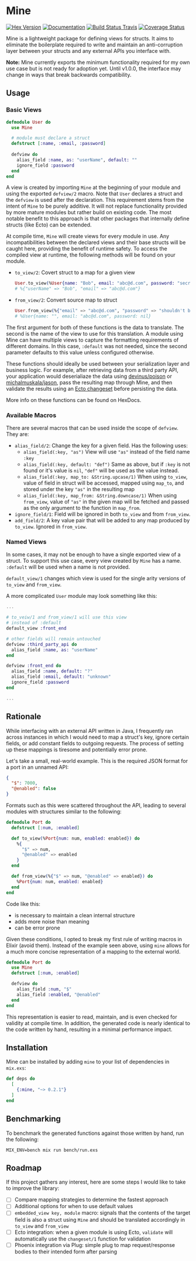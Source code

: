 # Mine

[![Hex Version](https://img.shields.io/hexpm/v/mine.svg)](https://hex.pm/packages/mine) 
[![Documentation](https://img.shields.io/badge/docs-hexpm-blue.svg)](https://hexdocs.pm/mine/) 
[![Build Status Travis](https://travis-ci.com/sgilson/mine.svg?branch=master)](https://travis-ci.com/sgilson/mine) 
[![Coverage Status](https://coveralls.io/repos/github/sgilson/mine/badge.svg?branch=master)](https://coveralls.io/github/sgilson/mine?branch=master)

Mine is a lightweight package for defining views for structs. It
aims to eliminate the boilerplate required to write and maintain an 
anti-corruption layer between your structs and any external APIs you
interface with.

**Note:** Mine currently exports the minimum functionality required for my own use case 
but is not ready for adoption yet. Until v1.0.0, the interface may change in ways that break 
backwards compatibility.

## Usage

### Basic Views

```elixir
defmodule User do
  use Mine

  # module must declare a struct
  defstruct [:name, :email, :password]
  
  defview do
    alias_field :name, as: "userName", default: ""
    ignore_field :password
  end
end
```

A view is created by importing `Mine` at the beginning of your module and using
the exported `defview/2` macro. Note that `User` declares a struct and the `defview`
is used after the declaration. This requirement stems from the intent of `Mine`
to be purely additive. It will not replace functionality provided by more mature
modules but rather build on existing code. The most notable benefit to this approach
is that other packages that internally define structs (like Ecto) can be extended.

At compile time, `Mine` will create views for every module in use. Any
incompatibilities between the declared views and their base structs will be caught here,
providing the benefit of runtime safety. To access the compiled view at runtime,
the following methods will be found on your module.

- `to_view/2`: Covert struct to a map for a given view
   ```elixir
   User.to_view(%User{name: "Bob", email: "abc@d.com", password: "secret"}, :default)
   # %{"userName" => "Bob", "email" => "abc@d.com"}
   ```
- `from_view/2`: Convert source map to struct
  ```elixir
  User.from_view(%{"email" => "abc@d.com", "password" => "shouldn't be here"}, :default)
  # %User{name: "", email: "abc@d.com", password: nil}
  ```

The first argument for both of these functions is the data to translate. The second is the name of the view to use 
for this translation. A module using Mine can have multiple views to capture the formatting requirements of 
different domains. In this case, `:default` was not needed, since the second parameter defaults to this value 
unless configured otherwise.

These functions should ideally be used between your serialization layer and business logic. For example,
after retrieving data from a third party API, your application would deserialiaze the data using 
[devinus/poison](https://github.com/devinus/poison) or [michalmuskala/jason](https://github.com/michalmuskala/jason),
pass the resulting map through Mine, and then validate the results using an 
[Ecto changeset](https://hexdocs.pm/ecto/Ecto.Changeset.html#content) before persisting the data.

More info on these functions can be found on HexDocs.

### Available Macros

There are several macros that can be used inside the scope of `defview`. They are:

- `alias_field/2`: Change the key for a given field. Has the following uses:
     - `alias_field(:key, "as")` View will use `"as"` instead of the field name `:key`
     - `alias_field(:key, default: "def")` Same as above, but if `:key` is
     not found or it's value is `nil`, `"def"` will be used as the value instead.
     - `alias_field(:key, map_to: &String.upcase/1)` When using `to_view`,
     value of field in struct will be accessed, mapped using `map_to`, and stored 
     under the key `"as"` in the resulting map
     - `alias_field(:key, map_from: &String.downcase/1)` When using 
     `from_view`, value of `"as"` in the given map will be fetched and passed
     as the only argument to the function in `map_from`.
- `ignore_field/1`: Field will be ignored in both `to_view` and from `from_view`.
- `add_field/2`: A key value pair that will be added to any map produced by `to_view`.
Ignored in `from_view`.

### Named Views

In some cases, it may not be enough to have a single exported view of a struct.
To support this use case, every view created by `Mine` has a name. `:default` will
be used when a name is not provided.

`default_view/1` changes which view is used for the single arity versions of 
`to_view` and `from_view`.

A more complicated `User` module may look something like this:

```elixir
...

# to_veiw/1 and from_view/1 will use this view
# instead of :default
default_view :front_end

# other fields will remain untouched
defview :third_party_api do
  alias_field :name, as: "userName"
end

defview :front_end do
  alias_field :name, default: "?"
  alias_field :email, default: "unknown"
  ignore_field :password
end

...
```

## Rationale

While interfacing with an external API written in Java, I frequently ran across 
instances in which I would need to map a struct's key, ignore certain fields, 
or add constant fields to outgoing requests. The process of setting up these mappings
is tiresome and potentially error prone.

Let's take a small, real-world example. This is the required JSON format
for a port in an unnamed API:

```json
{
  "$": 7000,
  "@enabled": false
}
```
Formats such as this were scattered throughout the API, leading to several
modules with structures similar to the following:

```elixir
defmodule Port do
  defstruct [:num, :enabled]

  def to_view(%Port{num: num, enabled: enabled}) do
    %{
      "$" => num,
      "@enabled" => enabled
    }
  end

  def from_view(%{"$" => num, "@enabled" => enabled}) do
    %Port{num: num, enabled: enabled}
  end
end
```

Code like this:

- is necessary to maintain a clean internal structure
- adds more noise than meaning
- can be error prone

Given these conditions, I opted to break my first rule of writing macros in Elixir
(avoid them). Instead of the example seen above, using `mine` allows for a much more
concise representation of a mapping to the external world.

```elixir
defmodule Port do
  use Mine
  defstruct [:num, :enabled]

  defview do
    alias_field :num, "$"
    alias_field :enabled, "@enabled"
  end
end
```

This representation is easier to read, maintain, and is even checked for validity 
at compile time. In addition, the generated code is nearly identical to the 
code written by hand, resulting in a minimal performance impact.

## Installation

Mine can be installed by adding `mine` to your list of dependencies in `mix.exs`:

```elixir
def deps do
  [
    {:mine, "~> 0.2.1"}
  ]
end
```

## Benchmarking

To benchmark the generated functions against those written by hand, run the 
following:

```shell script
MIX_ENV=bench mix run bench/run.exs
```

## Roadmap

If this project gathers any interest, here are some steps I would like to take
to improve the library:

- [ ] Compare mapping strategies to determine the fastest approach
- [ ] Additional options for when to use default values
- [ ] `embedded_view key, module` macro: signals that the contents of the target 
field is also a struct using `Mine` and should be translated accordingly in `to_view` and
`from_view`
- [ ] Ecto integration: when a given module is using Ecto, `validate` will automatically 
use the `changeset/1` function for validation
- [ ] Phoenix integration via Plug: simple plug to map request/response bodies
to their intended form after parsing
